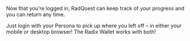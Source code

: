 Now that you’re logged in, RadQuest can keep track of your progress and you can return any time.

Just login with your Persona to pick up where you left off – in either your mobile or desktop browser! The Radix Wallet works with both!
